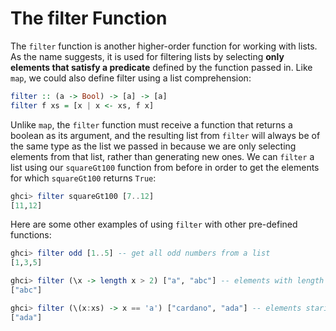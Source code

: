# The filter Function

The `filter` function is another higher-order function for working with lists. As the name suggests, it is used for filtering lists by selecting **only elements that satisfy a predicate** defined by the function passed in. Like `map`, we could also define filter using a list comprehension:

```haskell
filter :: (a -> Bool) -> [a] -> [a]
filter f xs = [x | x <- xs, f x]
```

Unlike `map`, the `filter` function must receive a function that returns a boolean as its argument, and the resulting list from `filter` will always be of the same type as the list we passed in because we are only selecting elements from that list, rather than generating new ones. We can `filter` a list using our `squareGt100` function from before in order to get the elements for which `squareGt100` returns `True`:

```haskell
ghci> filter squareGt100 [7..12]
[11,12]
```

Here are some other examples of using `filter` with other pre-defined functions:

```haskell
ghci> filter odd [1..5] -- get all odd numbers from a list
[1,3,5]

ghci> filter (\x -> length x > 2) ["a", "abc"] -- elements with length greater than 2
["abc"]

ghci> filter (\(x:xs) -> x == 'a') ["cardano", "ada"] -- elements staring with 'a'
["ada"]
```

